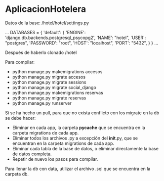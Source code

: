 # AplicacionHotelera

Datos de la base:
/hotel/hotel/settings.py

...
DATABASES = {
    'default': {
        'ENGINE': 'django.db.backends.postgresql_psycopg2',
        'NAME': "hotel",
        'USER': "postgres",
        'PASSWORD': "root",
        'HOST': "localhost",
        'PORT': "5432",
    }
}
...

Después de haberlo clonado
/hotel

Para compilar:
- python manage.py makemigrations accesos
- python manage.py migrate accesos
- python manage.py migrate sessions
- python manage.py migrate social_django
- python manage.py makemigrations reservas
- python manage.py migrate reservas
- python manage.py runserver

Si se ha hecho un pull, para que no exista conflicto con los migrate en la db se debe hacer:
- Eliminar en cada app, la carpeta __pycache__ que se encuentra en la carpeta migrations de cada app.
- Eliminar todos los archivos .py a excepción del __init__.py, que se encuentran en la carpeta migrations de cada app.
- Eliminar cada tabla de la base de datos, o eliminar directamente la base de datos completa.
- Repetir de nuevo los pasos para compilar.

Para llenar la db con data, utilizar el archivo .sql que se encuentra en la carpeta db.